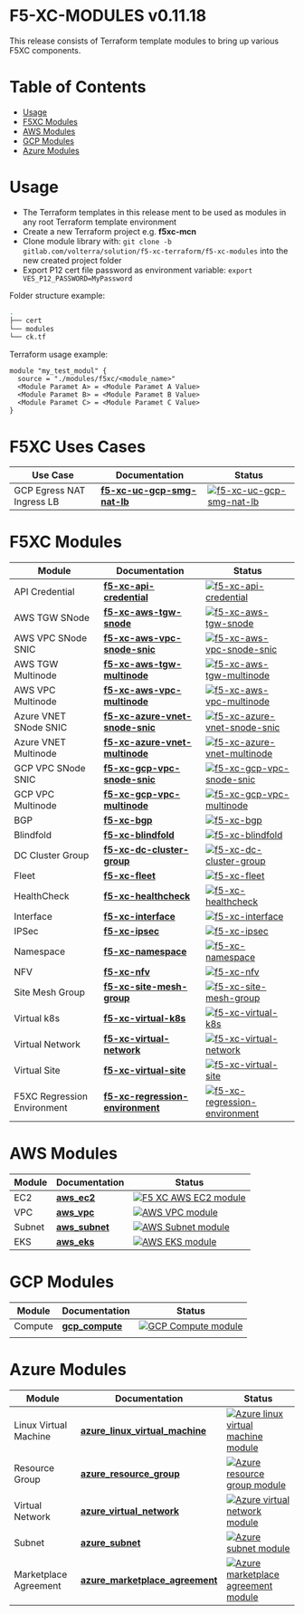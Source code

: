 # F5-XC-MODULES v0.11.18

This release consists of Terraform template modules to bring up various F5XC components.

# Table of Contents

- [Usage](#usage)
- [F5XC Modules](#f5xc-modules)
- [AWS Modules](#aws-modules)
- [GCP Modules](#gcp-modules)
- [Azure Modules](#azure-modules)

# Usage

- The Terraform templates in this release ment to be used as modules in any root Terraform template environment
- Create a new Terraform project e.g. __f5xc-mcn__
- Clone module library with: `git clone -b  gitlab.com/volterra/solution/f5-xc-terraform/f5-xc-modules` into the new created project folder
- Export P12 cert file password as environment variable: `export VES_P12_PASSWORD=MyPassword`

Folder structure example:

```bash
.
├── cert
└── modules
└── ck.tf
```

Terraform usage example:

```hcl
module "my_test_modul" {
  source = "./modules/f5xc/<module_name>"
  <Module Paramet A> = <Module Paramet A Value>
  <Module Paramet B> = <Module Paramet B Value>
  <Module Paramet C> = <Module Paramet C Value>
}
```

# F5XC Uses Cases

| Use Case                | Documentation               | Status                                                                                                                                                                                                                                                                          |
|-------------------------|-----------------------------|---------------------------------------------------------------------------------------------------------------------------------------------------------------------------------------------------------------------------------------------------------------------------------|
| GCP Egress NAT Ingress LB | **[f5-xc-uc-gcp-smg-nat-lb](https://gitlab.com/volterra/solution/f5-xc-terraform/f5-xc-uc-gcp-smg-nat-lb)** | [![f5-xc-uc-gcp-smg-nat-lb](https://gitlab.com/volterra/solution/f5-xc-terraform/f5-xc-uc-gcp-smg-nat-lb/badges/0.11.18/pipeline.svg)](https://gitlab.com/volterra/solution/f5-xc-terraform/f5-xc-uc-gcp-smg-nat-lb) |

# F5XC Modules

| Module                             | Documentation         | Status                                                                                                                                         |
|------------------------------------|-----------------------|------------------------------------------------------------------------------------------------------------------------------------------------|
| API Credential | **[f5-xc-api-credential](https://gitlab.com/volterra/solution/f5-xc-terraform/f5-xc-api-credential)** | [![f5-xc-api-credential](https://gitlab.com/volterra/solution/f5-xc-terraform/f5-xc-api-credential/badges/0.11.18/pipeline.svg)](https://gitlab.com/volterra/solution/f5-xc-terraform/f5-xc-api-credential) |
| AWS TGW SNode | **[f5-xc-aws-tgw-snode](https://gitlab.com/volterra/solution/f5-xc-terraform/f5-xc-aws-tgw-snode)** | [![f5-xc-aws-tgw-snode](https://gitlab.com/volterra/solution/f5-xc-terraform/f5-xc-aws-tgw-snode/badges/0.11.18/pipeline.svg)](https://gitlab.com/volterra/solution/f5-xc-terraform/f5-xc-aws-tgw-snode) |
| AWS VPC SNode SNIC | **[f5-xc-aws-vpc-snode-snic](https://gitlab.com/volterra/solution/f5-xc-terraform/f5-xc-aws-vpc-snode-snic)** | [![f5-xc-aws-vpc-snode-snic](https://gitlab.com/volterra/solution/f5-xc-terraform/f5-xc-aws-vpc-snode-snic/badges/0.11.18/pipeline.svg)](https://gitlab.com/volterra/solution/f5-xc-terraform/f5-xc-aws-vpc-snode-snic) |
| AWS TGW Multinode | **[f5-xc-aws-tgw-multinode](https://gitlab.com/volterra/solution/f5-xc-terraform/f5-xc-aws-tgw-multinode)** | [![f5-xc-aws-tgw-multinode](https://gitlab.com/volterra/solution/f5-xc-terraform/f5-xc-aws-tgw-multinode/badges/0.11.18/pipeline.svg)](https://gitlab.com/volterra/solution/f5-xc-terraform/f5-xc-aws-tgw-multinode) |
| AWS VPC Multinode | **[f5-xc-aws-vpc-multinode](https://gitlab.com/volterra/solution/f5-xc-terraform/f5-xc-aws-vpc-multinode)** | [![f5-xc-aws-vpc-multinode](https://gitlab.com/volterra/solution/f5-xc-terraform/f5-xc-aws-vpc-multinode/badges/0.11.18/pipeline.svg)](https://gitlab.com/volterra/solution/f5-xc-terraform/f5-xc-aws-vpc-multinode) |
| Azure VNET SNode SNIC | **[f5-xc-azure-vnet-snode-snic](https://gitlab.com/volterra/solution/f5-xc-terraform/f5-xc-azure-vnet-snode-snic)** | [![f5-xc-azure-vnet-snode-snic](https://gitlab.com/volterra/solution/f5-xc-terraform/f5-xc-azure-vnet-snode-snic/badges/0.11.18/pipeline.svg)](https://gitlab.com/volterra/solution/f5-xc-terraform/f5-xc-azure-vnet-snode-snic) |
| Azure VNET Multinode | **[f5-xc-azure-vnet-multinode](https://gitlab.com/volterra/solution/f5-xc-terraform/f5-xc-azure-vnet-multinode)** | [![f5-xc-azure-vnet-multinode](https://gitlab.com/volterra/solution/f5-xc-terraform/f5-xc-azure-vnet-multinode/badges/0.11.18/pipeline.svg)](https://gitlab.com/volterra/solution/f5-xc-terraform/f5-xc-azure-vnet-multinode) |
| GCP VPC SNode SNIC | **[f5-xc-gcp-vpc-snode-snic](https://gitlab.com/volterra/solution/f5-xc-terraform/f5-xc-gcp-vpc-snode-snic)** | [![f5-xc-gcp-vpc-snode-snic](https://gitlab.com/volterra/solution/f5-xc-terraform/f5-xc-gcp-vpc-snode-snic/badges/0.11.18/pipeline.svg)](https://gitlab.com/volterra/solution/f5-xc-terraform/f5-xc-gcp-vpc-snode-snic) |
| GCP VPC Multinode | **[f5-xc-gcp-vpc-multinode](https://gitlab.com/volterra/solution/f5-xc-terraform/f5-xc-gcp-vpc-multinode)** | [![f5-xc-gcp-vpc-multinode](https://gitlab.com/volterra/solution/f5-xc-terraform/f5-xc-gcp-vpc-multinode/badges/0.11.18/pipeline.svg)](https://gitlab.com/volterra/solution/f5-xc-terraform/f5-xc-gcp-vpc-multinode) |
| BGP | **[f5-xc-bgp](https://gitlab.com/volterra/solution/f5-xc-terraform/f5-xc-bgp)** | [![f5-xc-bgp](https://gitlab.com/volterra/solution/f5-xc-terraform/f5-xc-bgp/badges/0.11.18/pipeline.svg)](https://gitlab.com/volterra/solution/f5-xc-terraform/f5-xc-bgp) |
| Blindfold | **[f5-xc-blindfold](https://gitlab.com/volterra/solution/f5-xc-terraform/f5-xc-blindfold)** | [![f5-xc-blindfold](https://gitlab.com/volterra/solution/f5-xc-terraform/f5-xc-blindfold/badges/0.11.18/pipeline.svg)](https://gitlab.com/volterra/solution/f5-xc-terraform/f5-xc-blindfold) |
| DC Cluster Group | **[f5-xc-dc-cluster-group](https://gitlab.com/volterra/solution/f5-xc-terraform/f5-xc-dc-cluster-group)** | [![f5-xc-dc-cluster-group](https://gitlab.com/volterra/solution/f5-xc-terraform/f5-xc-dc-cluster-group/badges/0.11.18/pipeline.svg)](https://gitlab.com/volterra/solution/f5-xc-terraform/f5-xc-dc-cluster-group) |
| Fleet | **[f5-xc-fleet](https://gitlab.com/volterra/solution/f5-xc-terraform/f5-xc-fleet)** | [![f5-xc-fleet](https://gitlab.com/volterra/solution/f5-xc-terraform/f5-xc-fleet/badges/0.11.18/pipeline.svg)](https://gitlab.com/volterra/solution/f5-xc-terraform/f5-xc-fleet) |
| HealthCheck | **[f5-xc-healthcheck](https://gitlab.com/volterra/solution/f5-xc-terraform/f5-xc-healthcheck)** | [![f5-xc-healthcheck](https://gitlab.com/volterra/solution/f5-xc-terraform/f5-xc-healthcheck/badges/0.11.18/pipeline.svg)](https://gitlab.com/volterra/solution/f5-xc-terraform/f5-xc-healthcheck) |
| Interface | **[f5-xc-interface](https://gitlab.com/volterra/solution/f5-xc-terraform/f5-xc-interface)** | [![f5-xc-interface](https://gitlab.com/volterra/solution/f5-xc-terraform/f5-xc-interface/badges/0.11.18/pipeline.svg)](https://gitlab.com/volterra/solution/f5-xc-terraform/f5-xc-interface) |
| IPSec | **[f5-xc-ipsec](https://gitlab.com/volterra/solution/f5-xc-terraform/f5-xc-ipsec)** | [![f5-xc-ipsec](https://gitlab.com/volterra/solution/f5-xc-terraform/f5-xc-ipsec/badges/0.11.18/pipeline.svg)](https://gitlab.com/volterra/solution/f5-xc-terraform/f5-xc-ipsec) |
| Namespace | **[f5-xc-namespace](https://gitlab.com/volterra/solution/f5-xc-terraform/f5-xc-namespace)** | [![f5-xc-namespace](https://gitlab.com/volterra/solution/f5-xc-terraform/f5-xc-namespace/badges/0.11.18/pipeline.svg)](https://gitlab.com/volterra/solution/f5-xc-terraform/f5-xc-namespace) |
| NFV | **[f5-xc-nfv](https://gitlab.com/volterra/solution/f5-xc-terraform/f5-xc-nfv)** | [![f5-xc-nfv](https://gitlab.com/volterra/solution/f5-xc-terraform/f5-xc-nfv/badges/0.11.18/pipeline.svg)](https://gitlab.com/volterra/solution/f5-xc-terraform/f5-xc-nfv) |
| Site Mesh Group | **[f5-xc-site-mesh-group](https://gitlab.com/volterra/solution/f5-xc-terraform/f5-xc-site-mesh-group)** | [![f5-xc-site-mesh-group](https://gitlab.com/volterra/solution/f5-xc-terraform/f5-xc-site-mesh-group/badges/0.11.18/pipeline.svg)](https://gitlab.com/volterra/solution/f5-xc-terraform/f5-xc-site-mesh-group) |
| Virtual k8s | **[f5-xc-virtual-k8s](https://gitlab.com/volterra/solution/f5-xc-terraform/f5-xc-virtual-k8s)** | [![f5-xc-virtual-k8s](https://gitlab.com/volterra/solution/f5-xc-terraform/f5-xc-virtual-k8s/badges/0.11.18/pipeline.svg)](https://gitlab.com/volterra/solution/f5-xc-terraform/f5-xc-virtual-k8s) |
| Virtual Network | **[f5-xc-virtual-network](https://gitlab.com/volterra/solution/f5-xc-terraform/f5-xc-virtual-network)** | [![f5-xc-virtual-network](https://gitlab.com/volterra/solution/f5-xc-terraform/f5-xc-virtual-network/badges/0.11.18/pipeline.svg)](https://gitlab.com/volterra/solution/f5-xc-terraform/f5-xc-virtual-network) |
| Virtual Site | **[f5-xc-virtual-site](https://gitlab.com/volterra/solution/f5-xc-terraform/f5-xc-virtual-site)** | [![f5-xc-virtual-site](https://gitlab.com/volterra/solution/f5-xc-terraform/f5-xc-virtual-site/badges/0.11.18/pipeline.svg)](https://gitlab.com/volterra/solution/f5-xc-terraform/f5-xc-virtual-site) |
| F5XC Regression Environment | **[f5-xc-regression-environment](https://gitlab.com/volterra/solution/f5-xc-terraform/f5-xc-regression-environment)** | [![f5-xc-regression-environment](https://gitlab.com/volterra/solution/f5-xc-terraform/f5-xc-regression-environment/badges/0.11.18/pipeline.svg)](https://gitlab.com/volterra/solution/f5-xc-terraform/f5-xc-regression-environment) |

# AWS Modules

| Module | Documentation                                           | Status                                                                                                                                                                                          |
|--------|---------------------------------------------------------|-------------------------------------------------------------------------------------------------------------------------------------------------------------------------------------------------|
| EC2    | **[aws_ec2](https://github.com/cklewar/aws-ec2)**       | [![F5 XC AWS EC2 module](https://github.com/cklewar/aws-ec2/actions/workflows/module_test.yml/badge.svg?branch=0.11.16)](https://github.com/cklewar/aws-ec2/actions/workflows/module_test.yml)  |
| VPC    | **[aws_vpc](https://github.com/cklewar/aws-vpc)**       | [![AWS VPC module](https://github.com/cklewar/aws-vpc/actions/workflows/module_test.yml/badge.svg)](https://github.com/cklewar/aws-vpc/actions/workflows/module_test.yml)                       |
| Subnet | **[aws_subnet](https://github.com/cklewar/aws-subnet)** | [![AWS Subnet module](https://github.com/cklewar/aws-subnets/actions/workflows/module_test.yml/badge.svg)](https://github.com/cklewar/aws-subnets/actions/workflows/module_test.yml)            |
| EKS    | **[aws_eks](https://github.com/cklewar/aws-eks)**       | [![AWS EKS module](https://github.com/cklewar/aws-eks/actions/workflows/module_test.yml/badge.svg?branch=main)](https://github.com/cklewar/aws-eks/actions/workflows/module_test.yml)           |

# GCP Modules

| Module  | Documentation                                              | Status                                                                                                                                                                                             |
|---------|------------------------------------------------------------|----------------------------------------------------------------------------------------------------------------------------------------------------------------------------------------------------|
| Compute | **[gcp_compute](https://github.com/cklewar/gcp-compute/)** | [![GCP Compute module](https://github.com/cklewar/gcp-compute/actions/workflows/module_test.yml/badge.svg?branch=main)](https://github.com/cklewar/gcp-compute/actions/workflows/module_test.yml)  |
|         |                                                            |                                                                                                                                                                                                    |

# Azure Modules

| Module                | Documentation                                                                              | Status                                                                                                                                                                                                                                            |
|-----------------------|--------------------------------------------------------------------------------------------|---------------------------------------------------------------------------------------------------------------------------------------------------------------------------------------------------------------------------------------------------|
| Linux Virtual Machine | **[azure_linux_virtual_machine](https://github.com/cklewar/azure-linux-virtual-machine/)** | [![Azure linux virtual machine module](https://github.com/cklewar/azure-linux-virtual-machine/actions/workflows/module_test.yml/badge.svg?branch=main)](https://github.com/cklewar/azure-linux-virtual-machine/actions/workflows/module_test.yml) |
| Resource Group        | **[azure_resource_group](https://github.com/cklewar/azure-resource-group )**               | [![Azure resource group module](https://github.com/cklewar/azure-resource-group/actions/workflows/module_test.yml/badge.svg?branch=main)](https://github.com/cklewar/azure-resource-group/actions/workflows/module_test.yml)                      |
| Virtual Network       | **[azure_virtual_network](https://github.com/cklewar/azure-virtual-network/)**             | [![Azure virtual network module](https://github.com/cklewar/azure-virtual-network/actions/workflows/module_test.yml/badge.svg?branch=main)](https://github.com/cklewar/azure-virtual-network/actions/workflows/module_test.yml)                   |
| Subnet                | **[azure_subnet](https://github.com/cklewar/azure-subnet )**                               | [![Azure subnet module](https://github.com/cklewar/azure-subnet/actions/workflows/module_test.yml/badge.svg?branch=main)](https://github.com/cklewar/azure-subnet/actions/workflows/module_test.yml)                                              |
| Marketplace Agreement | **[azure_marketplace_agreement](https://github.com/cklewar/azure-marketplace-agreement/)** | [![Azure marketplace agreement module](https://github.com/cklewar/azure-marketplace-agreement/actions/workflows/module_test.yml/badge.svg)](https://github.com/cklewar/azure-marketplace-agreement/actions/workflows/module_test.yml)             |